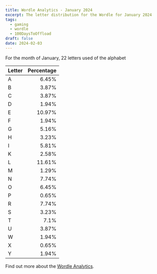 ```yaml
---
title: Wordle Analytics - January 2024
excerpt: The letter distribution for the Wordle for January 2024
tags: 
  - gaming
  - wordle
  - 100DaysToOffload
draft: false
date: 2024-02-03
---
```


For the month of January, 22 letters used of the alphabet

| Letter | Percentage |
| :--- | ---:|
| A | 6.45% |
| B | 3.87% |
| C | 3.87% |
| D | 1.94% |
| E | 10.97% |
| F | 1.94% |
| G | 5.16% |
| H | 3.23% |
| I | 5.81% |
| K | 2.58% |
| L | 11.61% |
| M | 1.29% |
| N | 7.74% |
| O | 6.45% |
| P | 0.65% |
| R | 7.74% |
| S | 3.23% |
| T | 7.1% |
| U | 3.87% |
| W | 1.94% |
| X | 0.65% |
| Y | 1.94% |

Find out more about the [Wordle Analytics](/blog/wordle-analytics/).
